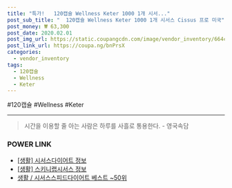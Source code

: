 ```yaml
--- 
title: "특가!   120캡슐 Wellness Keter 1000 1개 시서..." 
post_sub_title: "  120캡슐 Wellness Keter 1000 1개 시서스 Cissus 프로 미국" 
post_money: ₩ 63,300 
post_date: 2020.02.01 
post_img_url: https://static.coupangcdn.com/image/vendor_inventory/664c/23c051650ac23bbc86b8fd7c13d60033a0c824cd00854759abcb4284fb89.jpg 
post_link_url: https://coupa.ng/bnPrsX 
categories: 
  - vendor_inventory 
tags: 
  - 120캡슐 
  - Wellness 
  - Keter 
--- 
```

  #120캡슐 #Wellness #Keter 
<hr> 

> 시간을 이용할 줄 아는 사람은 하루를 사흘로 통용한다. - 영국속담 


### POWER LINK

* <a href="https://blog.naver.com/sakai111/221757084744" target="_blank"> [생활] 시서스다이어트 정보 </a>
* <a href="https://blog.naver.com/santokki14/221769594644" target="_blank"> [생활] 스키니랩시서스 정보 </a>
* <a href="https://blog.naver.com/santokki14/221792946899" target="_blank">생활 / 시서스스피드다이어트 베스트 ~50위</a>
